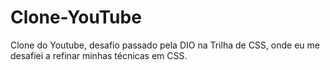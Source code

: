 # Clone-YouTube
 Clone do Youtube, desafio passado pela DIO na Trilha de CSS, onde eu me desafiei a refinar minhas técnicas em CSS.
